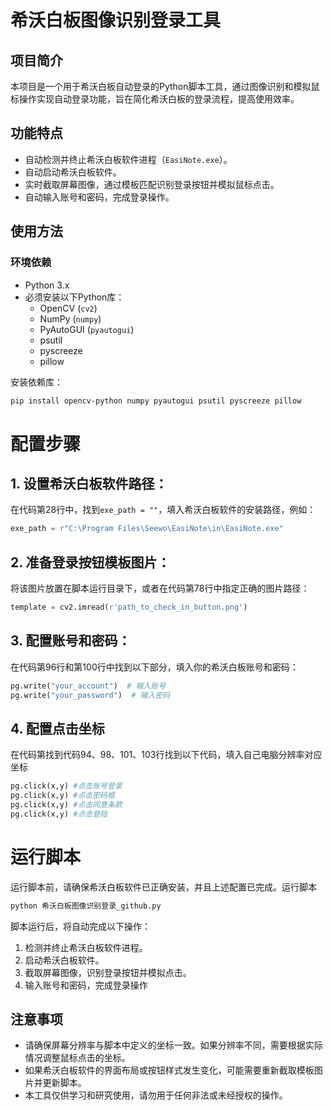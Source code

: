 # 希沃白板图像识别登录工具

## 项目简介
本项目是一个用于希沃白板自动登录的Python脚本工具，通过图像识别和模拟鼠标操作实现自动登录功能，旨在简化希沃白板的登录流程，提高使用效率。

## 功能特点
- 自动检测并终止希沃白板软件进程（`EasiNote.exe`）。
- 自动启动希沃白板软件。
- 实时截取屏幕图像，通过模板匹配识别登录按钮并模拟鼠标点击。
- 自动输入账号和密码，完成登录操作。

## 使用方法

### 环境依赖
- Python 3.x
- 必须安装以下Python库：
  - OpenCV (`cv2`)
  - NumPy (`numpy`)
  - PyAutoGUI (`pyautogui`)
  - psutil
  - pyscreeze
  - pillow

安装依赖库：
```bash
pip install opencv-python numpy pyautogui psutil pyscreeze pillow
```

# 配置步骤
## 1. 设置希沃白板软件路径：
在代码第28行中，找到`exe_path = ""`，填入希沃白板软件的安装路径，例如：
```python
exe_path = r"C:\Program Files\Seewo\EasiNote\in\EasiNote.exe"
```

## 2. 准备登录按钮模板图片：
将该图片放置在脚本运行目录下，或者在代码第78行中指定正确的图片路径：
```python
template = cv2.imread(r'path_to_check_in_button.png')
```

## 3. 配置账号和密码：
在代码第96行和第100行中找到以下部分，填入你的希沃白板账号和密码：
```python
pg.write("your_account")  # 输入账号
pg.write("your_password")  # 输入密码
```
## 4. 配置点击坐标
在代码第找到代码94、98、101、103行找到以下代码，填入自己电脑分辨率对应坐标
```python
pg.click(x,y) #点击账号登录
pg.click(x,y) #点击密码框
pg.click(x,y) #点击同意条款
pg.click(x,y) #点击登陆
```

# 运行脚本
运行脚本前，请确保希沃白板软件已正确安装，并且上述配置已完成。运行脚本
```bash
python 希沃白板图像识别登录_github.py
```
脚本运行后，将自动完成以下操作：
1. 检测并终止希沃白板软件进程。
2. 启动希沃白板软件。
3. 截取屏幕图像，识别登录按钮并模拟点击。
4. 输入账号和密码，完成登录操作

## 注意事项
- 请确保屏幕分辨率与脚本中定义的坐标一致。如果分辨率不同，需要根据实际情况调整鼠标点击的坐标。
- 如果希沃白板软件的界面布局或按钮样式发生变化，可能需要重新截取模板图片并更新脚本。
- 本工具仅供学习和研究使用，请勿用于任何非法或未经授权的操作。